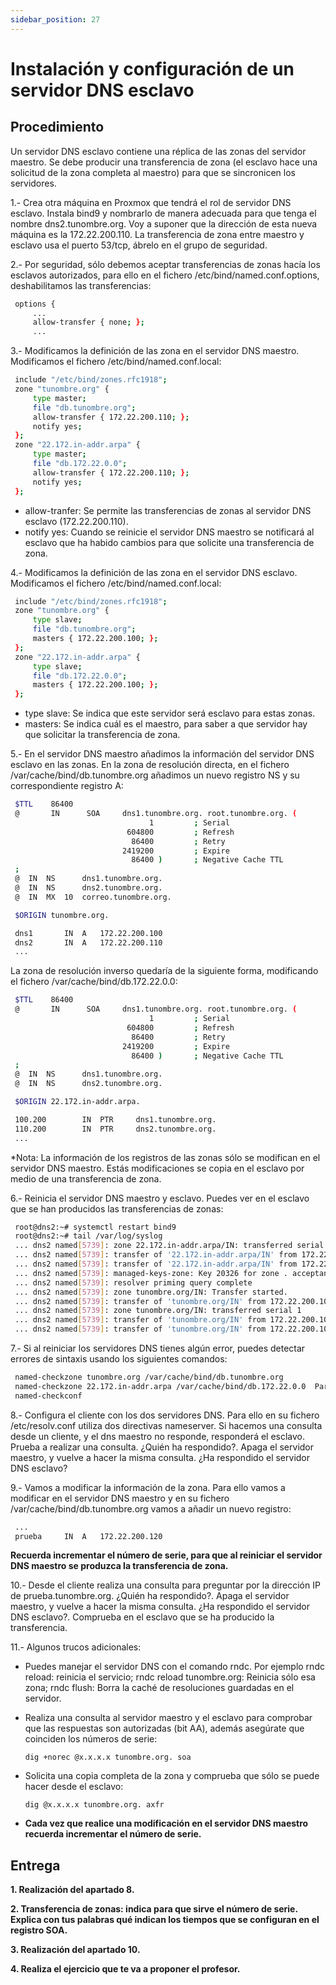 ```yaml
---
sidebar_position: 27
---
```


# Instalación y configuración de un servidor DNS esclavo

## Procedimiento

Un servidor DNS esclavo contiene una réplica de las zonas del servidor maestro. Se debe producir una transferencia de zona (el esclavo hace una solicitud de la zona completa al maestro) para que se sincronicen los servidores.

1.- Crea otra máquina en Proxmox que tendrá el rol de servidor DNS esclavo. Instala bind9 y nombrarlo de manera adecuada para que tenga el nombre dns2.tunombre.org. Voy a suponer que la dirección de esta nueva máquina es la 172.22.200.110. La transferencia de zona entre maestro y esclavo usa el puerto 53/tcp, ábrelo en el grupo de seguridad.



2.- Por seguridad, sólo debemos aceptar transferencias de zonas hacía los esclavos autorizados, para ello en el fichero /etc/bind/named.conf.options, deshabilitamos las transferencias:

```bash
 options {
     ...
     allow-transfer { none; };
     ...
```

3.- Modificamos la definición de las zona en el servidor DNS maestro. Modificamos el fichero /etc/bind/named.conf.local:

```bash
 include "/etc/bind/zones.rfc1918";
 zone "tunombre.org" {
     type master;
     file "db.tunombre.org";
     allow-transfer { 172.22.200.110; };
     notify yes;
 };
 zone "22.172.in-addr.arpa" {
     type master;
     file "db.172.22.0.0";
     allow-transfer { 172.22.200.110; };
     notify yes;
 };
```

* allow-tranfer: Se permite las transferencias de zonas al servidor DNS esclavo (172.22.200.110).
* notify yes: Cuando se reinicie el servidor DNS maestro se notificará al esclavo que ha habido cambios para que solicite una transferencia de zona.

4.- Modificamos la definición de las zona en el servidor DNS esclavo. Modificamos el fichero /etc/bind/named.conf.local:

```bash
 include "/etc/bind/zones.rfc1918";
 zone "tunombre.org" {
     type slave;
     file "db.tunombre.org";
     masters { 172.22.200.100; };
 };
 zone "22.172.in-addr.arpa" {
     type slave;
     file "db.172.22.0.0";
     masters { 172.22.200.100; };
 };	
```

* type slave: Se indica que este servidor será esclavo para estas zonas.
* masters: Se indica cuál es el maestro, para saber a que servidor hay que solicitar la transferencia de zona.

5.- En el servidor DNS maestro añadimos la información del servidor DNS esclavo en las zonas. En la zona de resolución directa, en el fichero /var/cache/bind/db.tunombre.org añadimos un nuevo registro NS y su correspondiente registro A:

```bash
 $TTL    86400
 @       IN      SOA     dns1.tunombre.org. root.tunombre.org. (
                               1         ; Serial
                          604800         ; Refresh
                           86400         ; Retry
                         2419200         ; Expire
                           86400 )       ; Negative Cache TTL
 ;
 @	IN	NS		dns1.tunombre.org.
 @	IN	NS		dns2.tunombre.org.
 @	IN	MX	10	correo.tunombre.org.

 $ORIGIN tunombre.org.

 dns1		IN	A	172.22.200.100
 dns2		IN	A	172.22.200.110
 ...
```

La zona de resolución inverso quedaría de la siguiente forma, modificando el fichero /var/cache/bind/db.172.22.0.0:

```bash
 $TTL    86400
 @       IN      SOA     dns1.tunombre.org. root.tunombre.org. (
                               1         ; Serial
                          604800         ; Refresh
                           86400         ; Retry
                         2419200         ; Expire
                           86400 )       ; Negative Cache TTL
 ;
 @	IN	NS		dns1.tunombre.org.
 @	IN	NS		dns2.tunombre.org.

 $ORIGIN 22.172.in-addr.arpa.

 100.200		IN	PTR		dns1.tunombre.org.
 110.200		IN	PTR		dns2.tunombre.org.
 ...
```

*Nota: La información de los registros de las zonas sólo se modifican en el servidor DNS maestro. Estás modificaciones se copia en el esclavo por medio de una transferencia de zona.

6.- Reinicia el servidor DNS maestro y esclavo. Puedes ver en el esclavo que se han producidos las transferencias de zonas:

```bash
 root@dns2:~# systemctl restart bind9
 root@dns2:~# tail /var/log/syslog
 ... dns2 named[5739]: zone 22.172.in-addr.arpa/IN: transferred serial 1
 ... dns2 named[5739]: transfer of '22.172.in-addr.arpa/IN' from 172.22.200.100#53: Transfer status: success
 ... dns2 named[5739]: transfer of '22.172.in-addr.arpa/IN' from 172.22.200.100#53: Transfer completed: ...
 ... dns2 named[5739]: managed-keys-zone: Key 20326 for zone . acceptance timer complete: key now trusted
 ... dns2 named[5739]: resolver priming query complete
 ... dns2 named[5739]: zone tunombre.org/IN: Transfer started.
 ... dns2 named[5739]: transfer of 'tunombre.org/IN' from 172.22.200.100#53: connected using 172.22.200.110#58461
 ... dns2 named[5739]: zone tunombre.org/IN: transferred serial 1
 ... dns2 named[5739]: transfer of 'tunombre.org/IN' from 172.22.200.100#53: Transfer status: success
 ... dns2 named[5739]: transfer of 'tunombre.org/IN' from 172.22.200.100#53: Transfer completed: ...
```

7.- Si al reiniciar los servidores DNS tienes algún error, puedes detectar errores de sintaxis usando los siguientes comandos:

```bash
 named-checkzone tunombre.org /var/cache/bind/db.tunombre.org
 named-checkzone 22.172.in-addr.arpa /var/cache/bind/db.172.22.0.0  Para detectar errores de configuración en `named.conf`, podemos usar:
 named-checkconf
```

8.- Configura el cliente con los dos servidores DNS. Para ello en su fichero /etc/resolv.conf utiliza dos directivas nameserver. Si hacemos una consulta desde un cliente, y el dns maestro no responde, responderá el esclavo. Prueba a realizar una consulta. ¿Quién ha respondido?. Apaga el servidor maestro, y vuelve a hacer la misma consulta. ¿Ha respondido el servidor DNS esclavo?

9.- Vamos a modificar la información de la zona. Para ello vamos a modificar en el servidor DNS maestro y en su fichero /var/cache/bind/db.tunombre.org vamos a añadir un nuevo registro:

```bash
 ...
 prueba		IN	A	172.22.200.120

```

**Recuerda incrementar el número de serie, para que al reiniciar el servidor DNS maestro se produzca la transferencia de zona.**

10.- Desde el cliente realiza una consulta para preguntar por la dirección IP de prueba.tunombre.org. ¿Quién ha respondido?. Apaga el servidor maestro, y vuelve a hacer la misma consulta. ¿Ha respondido el servidor DNS esclavo?. Comprueba en el esclavo que se ha producido la transferencia.

11.- Algunos trucos adicionales:

* Puedes manejar el servidor DNS con el comando rndc. Por ejemplo rndc reload: reinicia el servicio; rndc reload tunombre.org: Reinicia sólo esa zona; rndc flush: Borra la caché de resoluciones guardadas en el servidor.

* Realiza una consulta al servidor maestro y el esclavo para comprobar que las respuestas son autorizadas (bit AA), además asegúrate que coinciden los números de serie:

      dig +norec @x.x.x.x tunombre.org. soa

* Solicita una copia completa de la zona y comprueba que sólo se puede hacer desde el esclavo:

      dig @x.x.x.x tunombre.org. axfr

* **Cada vez que realice una modificación en el servidor DNS maestro recuerda incrementar el número de serie.**


## Entrega

**1. Realización del apartado 8.**



**2. Transferencia de zonas: indica para que sirve el número de serie. Explica con tus palabras qué indican los tiempos que se configuran en el registro SOA.**


**3. Realización del apartado 10.**


**4. Realiza el ejercicio que te va a proponer el profesor.**


